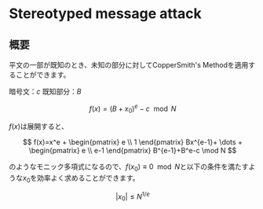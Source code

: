 # Stereotyped message attack

## 概要
平文の一部が既知のとき、未知の部分に対してCopperSmith's Methodを適用することができます。

暗号文：$c$
既知部分：$B$

$$f(x)=(B+x_0)^e - c \mod  N$$

$f(x)$は展開すると、

$$
f(x)=x^e + 
\begin{pmatrix} 
e \\
1
\end{pmatrix}
Bx^{e-1}+ \dots +
\begin{pmatrix} 
e \\
e-1
\end{pmatrix}
B^{e-1}+B^e-c \mod N
$$

のようなモニック多項式になるので、$f(x_0)≡0 \mod N$と以下の条件を満たすような$x_0$を効率よく求めることができます。

$$|x_0| ≤ N^{1/e}$$



